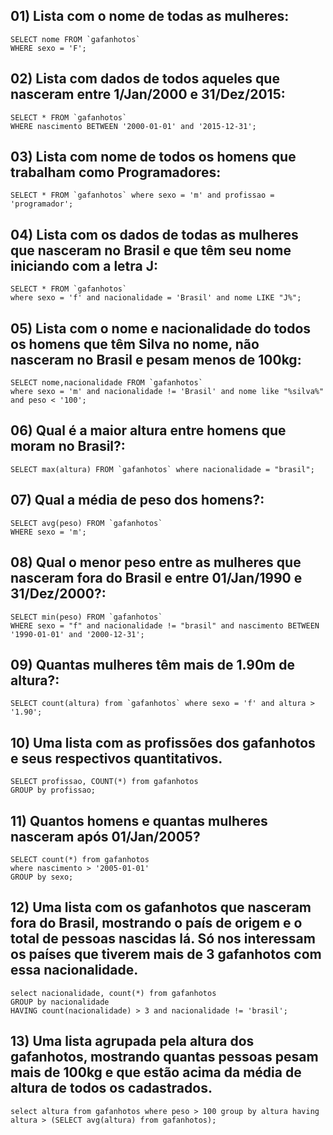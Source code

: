 ## 01) Lista com o nome de todas as mulheres:
~~~MySQL
SELECT nome FROM `gafanhotos`
WHERE sexo = 'F';
~~~


## 02) Lista com dados de todos aqueles que nasceram entre 1/Jan/2000 e 31/Dez/2015:
~~~MySQL
SELECT * FROM `gafanhotos`
WHERE nascimento BETWEEN '2000-01-01' and '2015-12-31';
~~~


## 03) Lista com nome de todos os homens que trabalham como Programadores:
~~~MYSQL
SELECT * FROM `gafanhotos` where sexo = 'm' and profissao = 'programador';
~~~


## 04) Lista com os dados de todas as mulheres que nasceram no Brasil e que têm seu nome iniciando com a letra J:
~~~MYSQL
SELECT * FROM `gafanhotos`
where sexo = 'f' and nacionalidade = 'Brasil' and nome LIKE "J%";
~~~


## 05) Lista com o nome e nacionalidade do todos os homens que têm Silva no nome, não nasceram no Brasil e pesam menos de 100kg:
~~~MYSQL
SELECT nome,nacionalidade FROM `gafanhotos`
where sexo = 'm' and nacionalidade != 'Brasil' and nome like "%silva%" and peso < '100';
~~~


## 06) Qual é a maior altura entre homens que moram no Brasil?:
~~~MYSQL
SELECT max(altura) FROM `gafanhotos` where nacionalidade = "brasil";
~~~


## 07) Qual a média de peso dos homens?:
~~~MYSQL
SELECT avg(peso) FROM `gafanhotos`
WHERE sexo = 'm';
~~~


## 08) Qual o menor peso entre as mulheres que nasceram fora do Brasil e entre 01/Jan/1990 e 31/Dez/2000?:
~~~MYSQL
SELECT min(peso) FROM `gafanhotos`
WHERE sexo = "f" and nacionalidade != "brasil" and nascimento BETWEEN '1990-01-01' and '2000-12-31';
~~~


## 09) Quantas mulheres têm mais de 1.90m de altura?:
~~~MYSQL
SELECT count(altura) from `gafanhotos` where sexo = 'f' and altura > '1.90';
~~~


## 10) Uma lista com as profissões dos gafanhotos e seus respectivos quantitativos.
~~~MYSQL
SELECT profissao, COUNT(*) from gafanhotos
GROUP by profissao;
~~~

## 11) Quantos homens e quantas mulheres nasceram após 01/Jan/2005?
~~~MYSQL
SELECT count(*) from gafanhotos
where nascimento > '2005-01-01'
GROUP by sexo;
~~~

## 12) Uma lista com os gafanhotos que nasceram fora do Brasil, mostrando o país de origem e o total de pessoas nascidas lá. Só nos interessam os países que tiverem mais de 3 gafanhotos com essa nacionalidade.
~~~MYSQL
select nacionalidade, count(*) from gafanhotos
GROUP by nacionalidade
HAVING count(nacionalidade) > 3 and nacionalidade != 'brasil';
~~~

## 13) Uma lista agrupada pela altura dos gafanhotos, mostrando quantas pessoas pesam mais de 100kg e que estão acima da média de altura de todos os cadastrados.
~~~MYSQL
select altura from gafanhotos where peso > 100 group by altura having altura > (SELECT avg(altura) from gafanhotos);
~~~